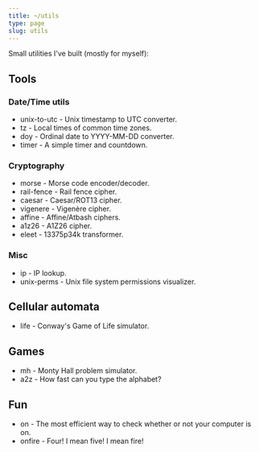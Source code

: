 ```yaml
---
title: ~/utils
type: page
slug: utils
---
```


Small utilities I've built (mostly for myself):

## Tools

### Date/Time utils

- <Link to='/unix-to-utc/'>unix-to-utc</Link> - Unix timestamp to UTC converter.
- <Link to='/tz/'>tz</Link> - Local times of common time zones.
- <Link to='/doy/'>doy</Link> - Ordinal date to YYYY-MM-DD converter.
- <Link to='/timer/'>timer</Link> - A simple timer and countdown.

### Cryptography

- <Link to='/morse/'>morse</Link> - Morse code encoder/decoder.
- <Link to='/rail-fence/'>rail-fence</Link> - Rail fence cipher.
- <Link to='/caesar/'>caesar</Link> - Caesar/ROT13 cipher.
- <Link to='/vigenere/'>vigenere</Link> - Vigenère cipher.
- <Link to='/affine/'>affine</Link> - Affine/Atbash ciphers.
- <Link to='/a1z26/'>a1z26</Link> - A1Z26 cipher.
- <Link to='/eleet/'>eleet</Link> - 13375p34k transformer.

### Misc

- <Link to='/ip/'>ip</Link> - IP lookup.
- <Link to='/unix-perms/'>unix-perms</Link> - Unix file system permissions visualizer.

## Cellular automata

- <Link to='/life/'>life</Link> - Conway's Game of Life simulator.

## Games

- <Link to='/mh/'>mh</Link> - Monty Hall problem simulator.
- <Link to='/a2z/'>a2z</Link> - How fast can you type the alphabet?

## Fun

- <Link to='/on/'>on</Link> - The most efficient way to check whether or not your computer is on.
- <Link to='/onfire/'>onfire</Link> - Four! I mean five! I mean fire!

